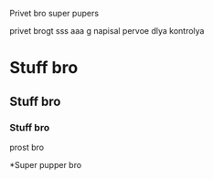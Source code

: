 Privet bro 
super pupers

privet brogt    sss
aaa
g
napisal pervoe dlya kontrolya
# Stuff bro
## Stuff bro
### Stuff bro
prost bro


*Super pupper bro 